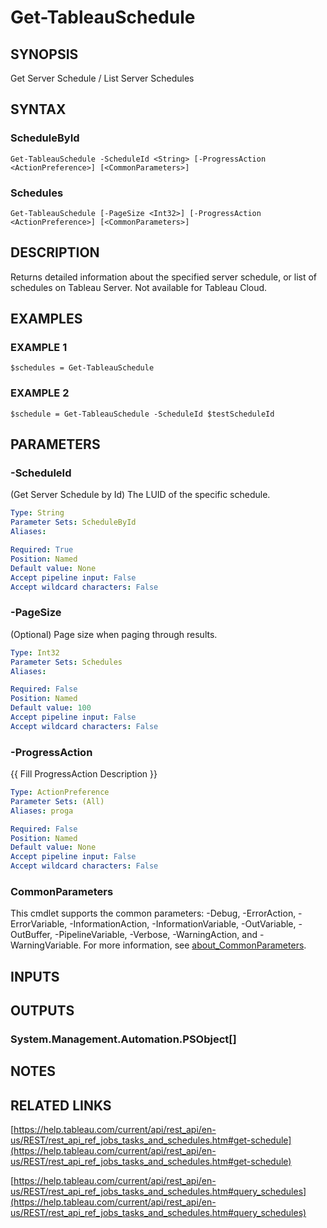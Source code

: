 # Get-TableauSchedule

## SYNOPSIS
Get Server Schedule / List Server Schedules

## SYNTAX

### ScheduleById
```
Get-TableauSchedule -ScheduleId <String> [-ProgressAction <ActionPreference>] [<CommonParameters>]
```

### Schedules
```
Get-TableauSchedule [-PageSize <Int32>] [-ProgressAction <ActionPreference>] [<CommonParameters>]
```

## DESCRIPTION
Returns detailed information about the specified server schedule, or list of schedules on Tableau Server.
Not available for Tableau Cloud.

## EXAMPLES

### EXAMPLE 1
```
$schedules = Get-TableauSchedule
```

### EXAMPLE 2
```
$schedule = Get-TableauSchedule -ScheduleId $testScheduleId
```

## PARAMETERS

### -ScheduleId
(Get Server Schedule by Id) The LUID of the specific schedule.

```yaml
Type: String
Parameter Sets: ScheduleById
Aliases:

Required: True
Position: Named
Default value: None
Accept pipeline input: False
Accept wildcard characters: False
```

### -PageSize
(Optional) Page size when paging through results.

```yaml
Type: Int32
Parameter Sets: Schedules
Aliases:

Required: False
Position: Named
Default value: 100
Accept pipeline input: False
Accept wildcard characters: False
```

### -ProgressAction
{{ Fill ProgressAction Description }}

```yaml
Type: ActionPreference
Parameter Sets: (All)
Aliases: proga

Required: False
Position: Named
Default value: None
Accept pipeline input: False
Accept wildcard characters: False
```

### CommonParameters
This cmdlet supports the common parameters: -Debug, -ErrorAction, -ErrorVariable, -InformationAction, -InformationVariable, -OutVariable, -OutBuffer, -PipelineVariable, -Verbose, -WarningAction, and -WarningVariable. For more information, see [about_CommonParameters](http://go.microsoft.com/fwlink/?LinkID=113216).

## INPUTS

## OUTPUTS

### System.Management.Automation.PSObject[]
## NOTES

## RELATED LINKS

[https://help.tableau.com/current/api/rest_api/en-us/REST/rest_api_ref_jobs_tasks_and_schedules.htm#get-schedule](https://help.tableau.com/current/api/rest_api/en-us/REST/rest_api_ref_jobs_tasks_and_schedules.htm#get-schedule)

[https://help.tableau.com/current/api/rest_api/en-us/REST/rest_api_ref_jobs_tasks_and_schedules.htm#query_schedules](https://help.tableau.com/current/api/rest_api/en-us/REST/rest_api_ref_jobs_tasks_and_schedules.htm#query_schedules)

